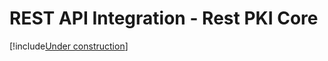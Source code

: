 ﻿# REST API Integration - Rest PKI Core

[!include[Under construction](../../../under-construction.md)]
